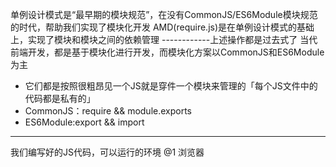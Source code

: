 单例设计模式是“最早期的模块规范”，在没有CommonJS/ES6Module模块规范的时代，帮助我们实现了模块化开发
AMD(require.js)是在单例设计模式的基础上，实现了模块和模块之间的依赖管理
------------上述操作都是过去式了
当代前端开发，都是基于模块化进行开发，而模块化方案以CommonJS和ES6Module为主
  + 它们都是按照很粗昂见一个JS就是穿件一个模块来管理的「每个JS文件中的代码都是私有的」
  + CommonJS：require && module.exports
  + ES6Module:export && import

-----------

我们编写好的JS代码，可以运行的环境
@1 浏览器 <script src='xx'> 和其类似的还有webview，webview实现把我们写的H5页面嵌入到原生APP中运行
  + 支持ES6Module，但是不支持CommonJS
  + 全局对象 window
@2 Node
  + 支持CommonJS，不支持ES6Module
  + 全局对象 global
@3 webpack：基于Node实现代码的合并压缩打包，最后把打包的结果导入到浏览器中运行
  + CommonJS&&ES6Module都支持，而且支持相互之间的“混用”「原理：webpack把两种模块规范都实现了一遍」
  + 支持window&&global
@4 vite：新的工程化打包工具
  + 不是像webpack一样编译打包的，它本质就是基于ES6Module规范，实现模块之间的相互引用